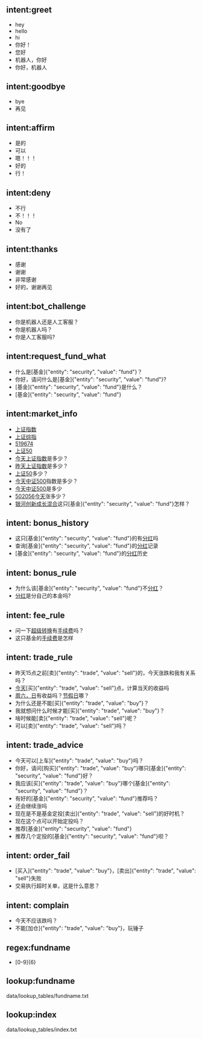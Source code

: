 ## intent:greet
- hey
- hello
- hi
- 你好！
- 您好
- 机器人，你好
- 你好，机器人

## intent:goodbye
- bye
- 再见

## intent:affirm
- 是的
- 可以
- 嗯！！！
- 好的
- 行！

## intent:deny
- 不行
- 不！！！
- No
- 没有了

## intent:thanks
- 感谢
- 谢谢
- 非常感谢
- 好的，谢谢再见

## intent:bot_challenge
- 你是机器人还是人工客服？
- 你是机器人吗？
- 你是人工客服吗?

## intent:request_fund_what
- 什么是[基金]{"entity": "security", "value": "fund"}？
- 你好，请问什么是[基金]{"entity": "security", "value": "fund"}?
- [基金]{"entity": "security", "value": "fund"}是什么？
- [基金]{"entity": "security", "value": "fund"}

## intent:market_info
- [上证指数](index)
- [上证综指](index)
- [519674](fundname)
- [上证50](index)
- [今天](date)[上证指数](index)是多少？
- [昨天](date)[上证指数](index)是多少？
- [上证50](index)多少？
- [今天](date)[中证500](index)指数是多少？
- [今天](date)[中证500](index)是多少
- [502056](fundname)[今天](date)涨多少？
- [银河创新成长混合](fundname)这只[基金]{"entity": "security", "value": "fund"}怎样？

## intent: bonus_history    <!--分红记录-->
- 这只[基金]{"entity": "security", "value": "fund"}的有[分红](bonus)吗
- 查询[基金]{"entity": "security", "value": "fund"}的[分红](bonus)记录
- [基金]{"entity": "security", "value": "fund"}的[分红](bonus)历史

## intent: bonus_rule      <!--分红规则-->
- 为什么该[基金]{"entity": "security", "value": "fund"}不[分红](bonus)？
- [分红](bonus)是分自己的本金吗?


## intent: fee_rule          <!--手续费规则-->
- 问一下[超级转换](super_convert)有[手续费](fee)吗？
- 这只基金的[手续费](fee)是怎样


## intent: trade_rule    <!--交易规则-->
- 昨天15点之前[卖]{"entity": "trade", "value": "sell"}的，今天涨跌和我有关系吗？
- [今天](date)[买]{"entity": "trade", "value": "sell"}点，计算当天的收益吗
- [周六，日](date)有收益吗？[节假日](date)哪？
- 为什么还是不能[买]{"entity": "trade", "value": "buy"}？
- 我就想问什么时候才能[买]{"entity": "trade", "value": "buy"}？
- 啥时候能[卖]{"entity": "trade", "value": "sell"}呢？
- 可以[卖]{"entity": "trade", "value": "sell"}吗？


## intent: trade_advice    <!--交易建议-->
- 今天可以[上车]{"entity": "trade", "value": "buy"}吗？
- 你好，请问[购买]{"entity": "trade", "value": "buy"}哪只[基金]{"entity": "security", "value": "fund"}好？
- 我应该[买]{"entity": "trade", "value": "buy"}哪个[基金]{"entity": "security", "value": "fund"}？
- 有好的[基金]{"entity": "security", "value": "fund"}推荐吗？
- 还会继续涨吗
- 现在是不是基金定投[卖出]{"entity": "trade", "value": "sell"}的好时机？
- 现在这个点可以开始定投吗？
- 推荐[基金]{"entity": "security", "value": "fund"}
- 推荐几个定投的[基金]{"entity": "security", "value": "fund"}呗？



## intent: order_fail
- [买入]{"entity": "trade", "value": "buy"}，[卖出]{"entity": "trade", "value": "sell"}失败
- 交易执行超时关单，这是什么意思？

## intent: complain  <!-- 抱怨 -->
- 今天不应该跌吗？
- 不能[加仓]{"entity": "trade", "value": "buy"}，玩锤子


## regex:fundname
- [0-9]{6}

## lookup:fundname
data/lookup_tables/fundname.txt

## lookup:index
data/lookup_tables/index.txt


